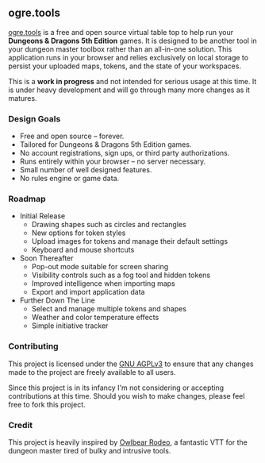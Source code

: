 ## ogre.tools

[ogre.tools](https://ogre.tools) is a free and open source virtual table top to help run your **Dungeons & Dragons 5th Edition** games. It is designed to be another tool in your dungeon master toolbox rather than an all-in-one solution. This application runs in your browser and relies exclusively on local storage to persist your uploaded maps, tokens, and the state of your workspaces.

This is a **work in progress** and not intended for serious usage at this time. It is under heavy development and will go through many more changes as it matures.

### Design Goals
* Free and open source &ndash; forever.
* Tailored for Dungeons & Dragons 5th Edition games.
* No account registrations, sign ups, or third party authorizations.
* Runs entirely within your browser &ndash; no server necessary.
* Small number of well designed features.
* No rules engine or game data.

### Roadmap
* Initial Release
  * Drawing shapes such as circles and rectangles
  * New options for token styles
  * Upload images for tokens and manage their default settings
  * Keyboard and mouse shortcuts
* Soon Thereafter
  * Pop-out mode suitable for screen sharing
  * Visibility controls such as a fog tool and hidden tokens
  * Improved intelligence when importing maps
  * Export and import application data
* Further Down The Line
  * Select and manage multiple tokens and shapes
  * Weather and color temperature effects
  * Simple initiative tracker

### Contributing
This project is licensed under the [GNU AGPLv3](https://choosealicense.com/licenses/agpl-3.0/) to ensure that any changes made to the project are freely available to all users.

Since this project is in its infancy I'm not considering or accepting contributions at this time. Should you wish to make changes, please feel free to fork this project.

### Credit
This project is heavily inspired by [Owlbear Rodeo](https://owlbear.rodeo/), a fantastic VTT for the dungeon master tired of bulky and intrusive tools.
